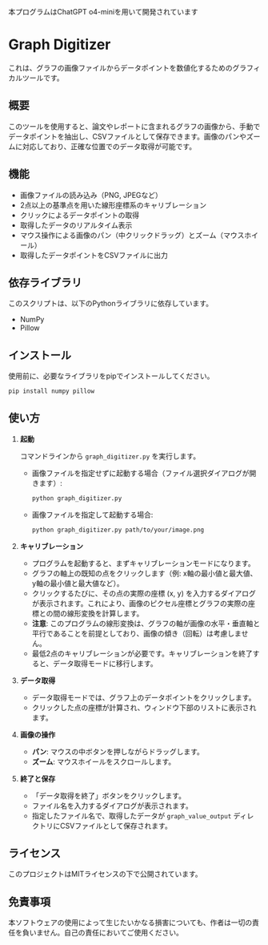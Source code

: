本プログラムはChatGPT o4-miniを用いて開発されています

# Graph Digitizer

これは、グラフの画像ファイルからデータポイントを数値化するためのグラフィカルツールです。

## 概要

このツールを使用すると、論文やレポートに含まれるグラフの画像から、手動でデータポイントを抽出し、CSVファイルとして保存できます。画像のパンやズームに対応しており、正確な位置でのデータ取得が可能です。

## 機能

- 画像ファイルの読み込み（PNG, JPEGなど）
- 2点以上の基準点を用いた線形座標系のキャリブレーション
- クリックによるデータポイントの取得
- 取得したデータのリアルタイム表示
- マウス操作による画像のパン（中クリックドラッグ）とズーム（マウスホイール）
- 取得したデータポイントをCSVファイルに出力

## 依存ライブラリ

このスクリプトは、以下のPythonライブラリに依存しています。

- NumPy
- Pillow

## インストール

使用前に、必要なライブラリをpipでインストールしてください。

```bash
pip install numpy pillow
```

## 使い方

1. **起動**

   コマンドラインから `graph_digitizer.py` を実行します。

   - 画像ファイルを指定せずに起動する場合（ファイル選択ダイアログが開きます）:
     ```bash
     python graph_digitizer.py
     ```

   - 画像ファイルを指定して起動する場合:
     ```bash
     python graph_digitizer.py path/to/your/image.png
     ```

2. **キャリブレーション**

   - プログラムを起動すると、まずキャリブレーションモードになります。
   - グラフの軸上の既知の点をクリックします（例: x軸の最小値と最大値、y軸の最小値と最大値など）。
   - クリックするたびに、その点の実際の座標 (x, y) を入力するダイアログが表示されます。これにより、画像のピクセル座標とグラフの実際の座標との間の線形変換を計算します。
   - **注意**: このプログラムの線形変換は、グラフの軸が画像の水平・垂直軸と平行であることを前提としており、画像の傾き（回転）は考慮しません。
   - 最低2点のキャリブレーションが必要です。キャリブレーションを終了すると、データ取得モードに移行します。

3. **データ取得**

   - データ取得モードでは、グラフ上のデータポイントをクリックします。
   - クリックした点の座標が計算され、ウィンドウ下部のリストに表示されます。

4. **画像の操作**

   - **パン**: マウスの中ボタンを押しながらドラッグします。
   - **ズーム**: マウスホイールをスクロールします。

5. **終了と保存**

   - 「データ取得を終了」ボタンをクリックします。
   - ファイル名を入力するダイアログが表示されます。
   - 指定したファイル名で、取得したデータが `graph_value_output` ディレクトリにCSVファイルとして保存されます。

## ライセンス

このプロジェクトはMITライセンスの下で公開されています。

## 免責事項

本ソフトウェアの使用によって生じたいかなる損害についても、作者は一切の責任を負いません。自己の責任においてご使用ください。

